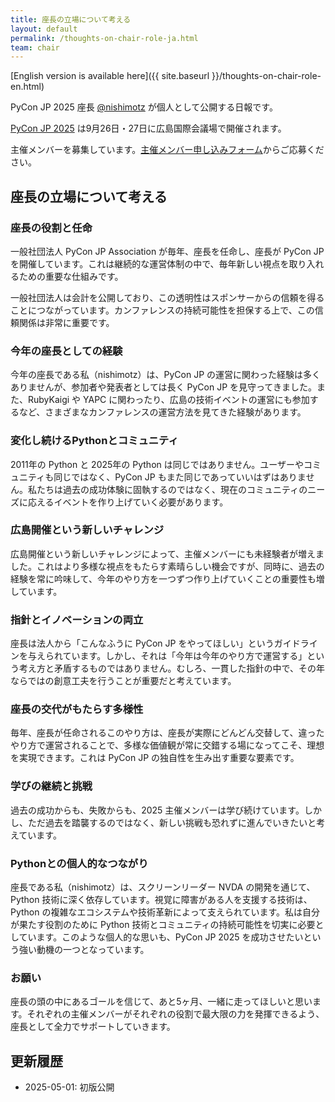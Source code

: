 ```yaml
---
title: 座長の立場について考える
layout: default
permalink: /thoughts-on-chair-role-ja.html
team: chair
---
```


[English version is available here]({{ site.baseurl }}/thoughts-on-chair-role-en.html)

PyCon JP 2025 座長 [@nishimotz](https://d.nishimotz.com/aboutme) が個人として公開する日報です。

[PyCon JP 2025](https://2025.pycon.jp/) は9月26日・27日に広島国際会議場で開催されます。

主催メンバーを募集しています。[主催メンバー申し込みフォーム](https://forms.gle/7irqYKhZVj7AY7LfA)からご応募ください。



## 座長の立場について考える

### 座長の役割と任命

一般社団法人 PyCon JP Association が毎年、座長を任命し、座長が PyCon JP を開催しています。これは継続的な運営体制の中で、毎年新しい視点を取り入れるための重要な仕組みです。

一般社団法人は会計を公開しており、この透明性はスポンサーからの信頼を得ることにつながっています。カンファレンスの持続可能性を担保する上で、この信頼関係は非常に重要です。

### 今年の座長としての経験

今年の座長である私（nishimotz）は、PyCon JP の運営に関わった経験は多くありませんが、参加者や発表者としては長く PyCon JP を見守ってきました。また、RubyKaigi や YAPC に関わったり、広島の技術イベントの運営にも参加するなど、さまざまなカンファレンスの運営方法を見てきた経験があります。

### 変化し続けるPythonとコミュニティ

2011年の Python と 2025年の Python は同じではありません。ユーザーやコミュニティも同じではなく、PyCon JP もまた同じであっていいはずはありません。私たちは過去の成功体験に固執するのではなく、現在のコミュニティのニーズに応えるイベントを作り上げていく必要があります。

### 広島開催という新しいチャレンジ

広島開催という新しいチャレンジによって、主催メンバーにも未経験者が増えました。これはより多様な視点をもたらす素晴らしい機会ですが、同時に、過去の経験を常に吟味して、今年のやり方を一つずつ作り上げていくことの重要性も増しています。

### 指針とイノベーションの両立

座長は法人から「こんなふうに PyCon JP をやってほしい」というガイドラインを与えられています。しかし、それは「今年は今年のやり方で運営する」という考え方と矛盾するものではありません。むしろ、一貫した指針の中で、その年ならではの創意工夫を行うことが重要だと考えています。

### 座長の交代がもたらす多様性

毎年、座長が任命されるこのやり方は、座長が実際にどんどん交替して、違ったやり方で運営されることで、多様な価値観が常に交錯する場になってこそ、理想を実現できます。これは PyCon JP の独自性を生み出す重要な要素です。

### 学びの継続と挑戦

過去の成功からも、失敗からも、2025 主催メンバーは学び続けています。しかし、ただ過去を踏襲するのではなく、新しい挑戦も恐れずに進んでいきたいと考えています。

### Pythonとの個人的なつながり

座長である私（nishimotz）は、スクリーンリーダー NVDA の開発を通じて、Python 技術に深く依存しています。視覚に障害がある人を支援する技術は、Python の複雑なエコシステムや技術革新によって支えられています。私は自分が果たす役割のために Python 技術とコミュニティの持続可能性を切実に必要としています。このような個人的な思いも、PyCon JP 2025 を成功させたいという強い動機の一つとなっています。

### お願い

座長の頭の中にあるゴールを信じて、あと5ヶ月、一緒に走ってほしいと思います。それぞれの主催メンバーがそれぞれの役割で最大限の力を発揮できるよう、座長として全力でサポートしていきます。



## 更新履歴

- 2025-05-01: 初版公開
